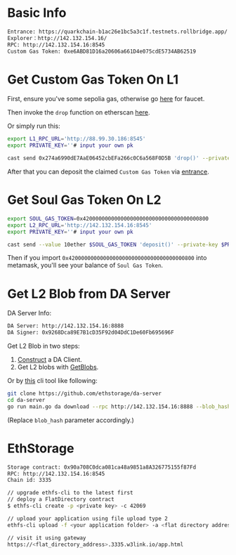 
# Basic Info

```bash
Entrance: https://quarkchain-b1ac26e1bc5a3c1f.testnets.rollbridge.app/
Explorer：http://142.132.154.16/
RPC: http://142.132.154.16:8545
Custom Gas Token: 0xe6ABD81D16a20606a661D4e075cdE5734AB62519
```

# Get Custom Gas Token On L1

First, ensure you've some sepolia gas, otherwise go [here](https://www.alchemy.com/faucets/ethereum-sepolia) for faucet.

Then invoke the `drop` function on etherscan [here](https://sepolia.etherscan.io/address/0x274a6990dE7AaE06452cbEFa266c0C6a568F0D5B#writeContract).

Or simply run this:
```bash
export L1_RPC_URL='http://88.99.30.186:8545'
export PRIVATE_KEY=''# input your own pk

cast send 0x274a6990dE7AaE06452cbEFa266c0C6a568F0D5B 'drop()' --private-key $PRIVATE_KEY -r $L1_RPC_URL
```

After that you can deposit the claimed `Custom Gas Token` via [entrance](https://quarkchain-b1ac26e1bc5a3c1f.testnets.rollbridge.app/).

# Get Soul Gas Token On L2

```bash
export SOUL_GAS_TOKEN=0x4200000000000000000000000000000000000800
export L2_RPC_URL='http://142.132.154.16:8545'
export PRIVATE_KEY=''# input your own pk

cast send --value 10ether $SOUL_GAS_TOKEN 'deposit()' --private-key $PRIVATE_KEY -r $L2_RPC_URL
```


Then if you import `0x4200000000000000000000000000000000000800` into metamask, you'll see your balance of `Soul Gas Token`.

# Get L2 Blob from DA Server


DA Server Info:
```bash
DA Server: http://142.132.154.16:8888
DA Signer: 0x9268Dca89E7B1cD35F92d04DdC1De60Fb695696F
```

Get L2 Blob in two steps:

1. [Construct](https://github.com/ethstorage/da-server/blob/431639da87c37816293c2d4ca67e614c2dc372db/pkg/da/client/client.go#L25) a DA Client.
2. Get L2 blobs with [GetBlobs](https://github.com/ethstorage/da-server/blob/431639da87c37816293c2d4ca67e614c2dc372db/pkg/da/client/client.go#L68).

Or by [this](https://github.com/ethstorage/da-server) cli tool like following:


```bash
git clone https://github.com/ethstorage/da-server
cd da-server
go run main.go da download --rpc http://142.132.154.16:8888 --blob_hash 01314c3f1d37db90fed33fc52516505cbfa37bfc704963dfef776ef4ef52ab4f 
```
(Replace `blob_hash` parameter accordingly.)

# EthStorage
```bash
Storage contract: 0x90a708C0dca081ca48a9851a8A326775155f87Fd
RPC: http://142.132.154.16:8545
Chain id: 3335
```
```bash
// upgrade ethfs-cli to the latest first
// deploy a FlatDirectory contract
$ ethfs-cli create -p <private key> -c 42069

// upload your application using file upload type 2
ethfs-cli upload -f <your application folder> -a <flat directory address> -c 42069 -p <private key> -t 2

// visit it using gateway
https://<flat_directory_address>.3335.w3link.io/app.html
```
